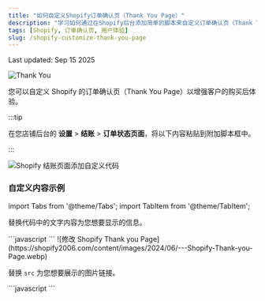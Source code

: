 ```yaml
---
title: "如何自定义Shopify订单确认页（Thank You Page）"
description: "学习如何通过在Shopify后台添加简单的脚本来自定义订单确认页（Thank You Page），无论是添加文字还是图片，都能轻松实现，提升客户体验。"
tags: [Shopify, 订单确认页, 用户体验]
slug: /shopify-customize-thank-you-page
---
```


Last updated: Sep 15 2025

![Thank You](https://images.unsplash.com/photo-1579546929518-9e396f3cc809?ixlib=rb-4.0.3&ixid=M3wxMjA3fDB8MHxwaG90by1wYWdlfHx8fGVufDB8fHx8fA%3D%3D&auto=format&fit=crop&w=1770&q=80)

您可以自定义 Shopify 的订单确认页（Thank You Page）以增强客户的购买后体验。

:::tip

在您店铺后台的 **设置** > **结账** > **订单状态页面**，将以下内容粘贴到附加脚本框中。

:::

![Shopify 结账页面添加自定义代码](https://shopify2006.com/content/images/2022/05/image-9.png)

### 自定义内容示例

import Tabs from '@theme/Tabs';
import TabItem from '@theme/TabItem';

<Tabs>
  <TabItem value="text" label="纯文字">
    <p>替换代码中的文字内容为您想要显示的信息。</p>
    ```javascript
    <script>
        Shopify.Checkout.OrderStatus.addContentBox(`<h2>这是想要显示的文字内容</h2>`)
    </script>
    ```
    ![修改 Shopify Thank you Page](https://shopify2006.com/content/images/2024/06/---Shopify-Thank-you-Page.webp)
  </TabItem>
  <TabItem value="image" label="显示图片">
    <p>替换 <code>src</code> 为您想要展示的图片链接。</p>
    ```javascript
    <script>
        Shopify.Checkout.OrderStatus.addContentBox(`<img src="https://shopify2006.com/content/images/2024/06/---Shopify-Thank-you-Page.webp" alt="Thank You Image" /> `)
    </script>
    ```
  </TabItem>
</Tabs>
